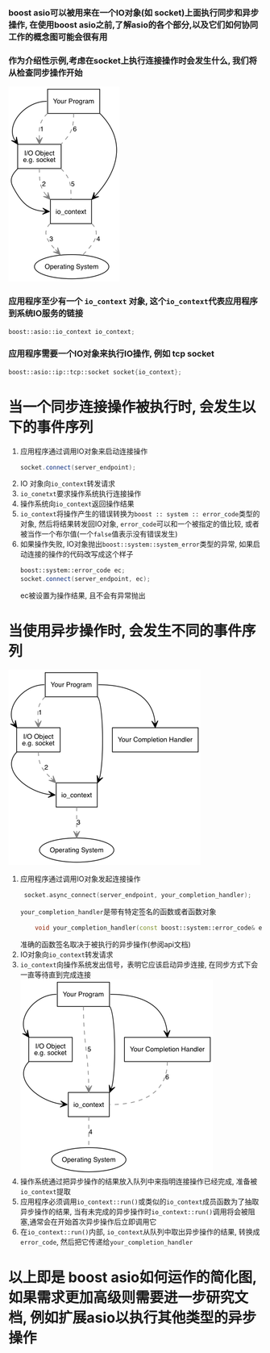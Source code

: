 ### boost asio可以被用来在一个IO对象(如 socket)上面执行同步和异步操作, 在使用boost asio之前,了解asio的各个部分,以及它们如何协同工作的概念图可能会很有用
### 作为介绍性示例,考虑在socket上执行连接操作时会发生什么, 我们将从检查同步操作开始
![avatar](sync_op.png)

### 应用程序至少有一个 `io_context` 对象, 这个`io_context`代表应用程序到系统IO服务的链接
``` c++
boost::asio::io_context io_context;
```
### 应用程序需要一个IO对象来执行IO操作, 例如 tcp socket
``` c++
boost::asio::ip::tcp::socket socket{io_context};
```
# 当一个同步连接操作被执行时, 会发生以下的事件序列
1. 应用程序通过调用IO对象来启动连接操作
    ``` c++
    socket.connect(server_endpoint);
    ```
2. IO 对象向`io_context`转发请求
3. `io_conetxt`要求操作系统执行连接操作
4. 操作系统向`io_context`返回操作结果
5. `io_context`将操作产生的错误转换为`boost :: system :: error_code`类型的对象, 然后将结果转发回IO对象,  `error_code`可以和一个被指定的值比较, 或者被当作一个布尔值(一个`false`值表示没有错误发生)
6. 如果操作失败, IO对象抛出`boost::system::system_error`类型的异常, 如果启动连接的操作的代码改写成这个样子
    ``` c++
    boost::system::error_code ec;
    socket.connect(server_endpoint, ec); 
    ```
    ec被设置为操作结果, 且不会有异常抛出

# 当使用异步操作时, 会发生不同的事件序列
![avatar](async_op.png)

1. 应用程序通过调用IO对象发起连接操作
   ``` c++
    socket.async_connect(server_endpoint, your_completion_handler);
   ```
    `your_completion_handler`是带有特定签名的函数或者函数对象
    ``` c++
        void your_completion_handler(const boost::system::error_code& ec);
    ```
    准确的函数签名取决于被执行的异步操作(参阅api文档)
2. IO对象向`io_context`转发请求
3. `io_context`向操作系统发出信号，表明它应该启动异步连接, 在同步方式下会一直等待直到完成连接
![avatar](async_op1.png)
4. 操作系统通过把异步操作的结果放入队列中来指明连接操作已经完成, 准备被`io_context`提取
5. 应用程序必须调用`io_context::run()`或类似的`io_context`成员函数为了抽取异步操作的结果, 当有未完成的异步操作时`io_context::run()`调用将会被阻塞,通常会在开始首次异步操作后立即调用它
6. 在`io_context::run()`内部, `io_context`从队列中取出异步操作的结果, 转换成`error_code`, 然后把它传递给`your_completion_handler`
   
# 以上即是 boost asio如何运作的简化图,如果需求更加高级则需要进一步研究文档, 例如扩展asio以执行其他类型的异步操作

